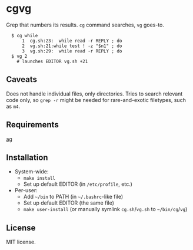 cgvg
====
Grep that numbers its results.
`cg` command searches, `vg` goes-to.

```
  $ cg while
      1  cg.sh:23:  while read -r REPLY ; do
      2  vg.sh:21:while test ! -z "$n1" ; do
      3  vg.sh:29:  while read -r REPLY ; do
  $ vg 2
    # launches EDITOR vg.sh +21
```

Caveats
-------
Does not handle individual files, only directories.
Tries to search relevant code only, so `grep -r` might be needed
for rare-and-exotic filetypes, such as `m4`.

Requirements
------------
[ag](https://github.com/ggreer/the_silver_searcher.git)

Installation
------------
- System-wide:
  * `make install`
  * Set up default EDITOR (in `/etc/profile`, etc.)
- Per-user:
  * Add `~/bin` to PATH (in `~/.bashrc`-like file)
  * Set up default EDITOR (the same file)
  * `make user-install` (or manually symlink `cg.sh`/`vg.sh` to `~/bin/cg`/`vg`)

License
-------
MIT license.
